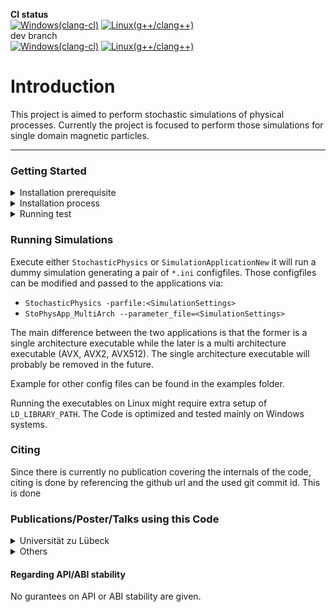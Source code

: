 **CI status**  
[![Windows(clang-cl)](https://github.com/Neumann-A/StochasticPhysics/actions/workflows/ci.windows.yml/badge.svg)](https://github.com/Neumann-A/StochasticPhysics/actions/workflows/ci.windows.yml)
[![Linux(g++/clang++)](https://github.com/Neumann-A/StochasticPhysics/actions/workflows/ci.linux.yml/badge.svg)](https://github.com/Neumann-A/StochasticPhysics/actions/workflows/ci.linux.yml)  
dev branch  
[![Windows(clang-cl)](https://github.com/Neumann-A/StochasticPhysics/actions/workflows/ci.windows.yml/badge.svg?branch=dev)](https://github.com/Neumann-A/StochasticPhysics/actions/workflows/ci.windows.yml)
[![Linux(g++/clang++)](https://github.com/Neumann-A/StochasticPhysics/actions/workflows/ci.linux.yml/badge.svg?branch=dev)](https://github.com/Neumann-A/StochasticPhysics/actions/workflows/ci.linux.yml)

# Introduction

This project is aimed to perform stochastic simulations of physical processes. Currently the project is focused to perform those simulations for single domain magnetic particles. 

<hr>

### Getting Started

<details>
<summary>Installation prerequisite</summary>

 1. [CMake](https://cmake.org/) 
 2. [MATLAB](www.mathworks.com) (Linux: Needs to be on PATH for CMake to find it!)
 3. C++ compiler e.g. clang(-cl) from [LLVM](https://llvm.org/) (don't use MSVC if you care about performance). 
 
</details>

<details>
<summary>Installation process</summary>

 1. Get the code (executed from `<basedir>`)
    * `git clone https://github.com/Neumann-A/StochasticPhysics.git <srcdir>`
    * `cd <srcdir>`
    * setup git submodules via `git submodule init` and `git submodule update`
 3. setup vcpkg.
    1. `git clone https://github.com/microsoft/vcpkg.git` (either in `<srcdir>` or `<basedir>`)
    2. Bootstrap vcpkg. `cd vcpkg`
       * Windows: `bootstrap.bat -disableMetrics -win64` 
       * Linux: `./bootstrap.sh -disableMetrics` (optional: `-useSystemBinaries`)
    3. Install dependencies via vcpkg
        * `vcpkg install serar pcg-cpp eigen3 boost-random --overlay-ports=<srcdir>/vcpkg-ports`
            * On Windows: use `--triplet x64-windows` or `--triplet x64-windows-static`
 4. configure with cmake e.g. `cmake -G "Ninja" -DCMAKE_BUILD_TYPE=Release -S <path-to-source> -B <path-to-build>`. Available build options are: `VCPKG_TARGET_TRIPLET`, `BUILD_TESTING`, `BUILD_BENCHMARKS`
    * You might need to set `-DVCPKG_TARGET_TRIPLET=<triplet>`
    * Other options (the default should be fine) `Simulation_PCG`, `Simulation_Boost_Random`,`Simulation_WITH_GSL_Solvers` (requires GSL), `Simulation_WITH_ImplicitMidpoint`
 5. build/install with cmake e.g. `cmake --build [<options>] -B <path-to-build>`
    * `--target SimulationApplicationNew` or `StochasticPhysics`
    * `--config Release`
 
</details>

<details>
<summary>Running test</summary>

 * Same as installation process
 * Tests are located in the Tests subfolder
 * Not all tests are designed to be succesful. 
 * List of availale test targets:
   * Random_State_Init_Test
   * Implicit_solver_Test
   * Neel_Problem_Test
   * Neel_Spherical_Test
   * BrownAndNeel_Relaxation_Test (TODO: remove Relaxation)
   * NeelSpherical_BrownEuler_Relaxation_Test (TODO: remove Relaxation)
 
</details>

 ### Running Simulations

Execute either `StochasticPhysics` or `SimulationApplicationNew` it will run a dummy simulation generating a pair of `*.ini` configfiles. Those configfiles can be modified and passed to the applications via:

 * `StochasticPhysics -parfile:<SimulationSettings>`
 * `StoPhysApp_MultiArch --parameter_file=<SimulationSettings>`

The main difference between the two applications is that the former is a single architecture executable while the later is a multi architecture executable (AVX, AVX2, AVX512). The single architecture executable will probably be removed in the future. 

Example for other config files can be found in the examples folder. 

Running the executables on Linux might require extra setup of `LD_LIBRARY_PATH`. The Code is optimized and tested mainly on Windows systems. 
 
 ### Citing
 Since there is currently no publication covering the internals of the code, citing is done by referencing the github url and the used git commit id. This is done 

 ### Publications/Poster/Talks using this Code

 <details>
 <summary>Universität zu Lübeck</summary>
 A. Neumann & T. M. Buzug
 Stochastic Simulations of Magnetic Particles: Comparison of Different Methods
 8th International Workshop on Magnetic Particle Imaging 213, Hamburg (Deutschland) (2018).

 A. Neumann, S. Draack, F. Ludwig & T. M. Buzug
 Parameter estimations of magnetic particles: A comparison between measurements and simulations
 9th International Workshop on Magnetic Particle Imaging 79, New York (USA) (2019)

 T. Klemme, T. M. Buzug & A. Neumann
 Exploring parameters of magnetic particles in 1D field excitation
 9th International Workshop on Magnetic Particle Imaging 189, New York (USA) (2019)
 T. Klemme, T. M. Buzug & A. Neumann
 Exploring Parameters of Magnetic Particles in 1D Field Excitation
 International Journal on Magnetic Particle Imaging, 6(2), 2004001, (2020)

 A. Neumann, & T. M. Buzug
 Simulations of magnetic particles with arbitrary anisotropies
 International Journal on Magnetic Particle Imaging, 6(2) Suppl. 1, 2009032, (2020)

 </details>

 <details>
 <summary>Others</summary>
 None yet
 </details>

 #### Regarding API/ABI stability
 No gurantees on API or ABI stability are given. 